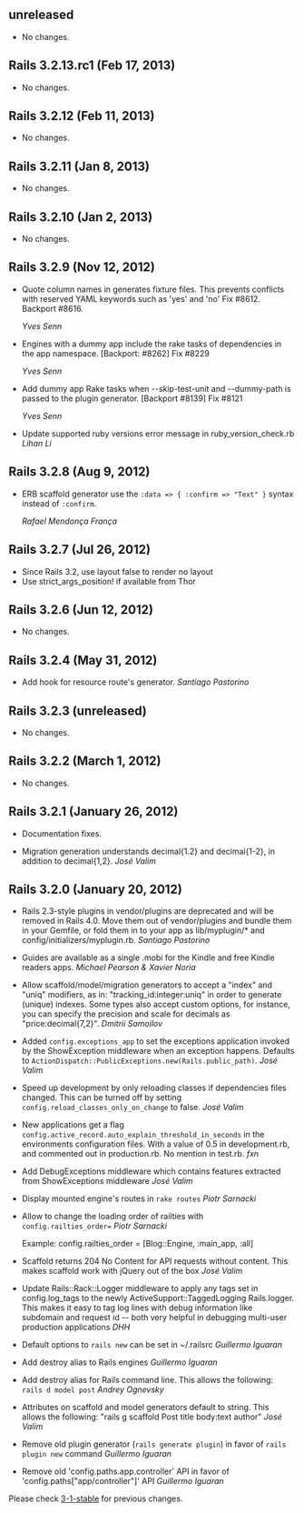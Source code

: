 ## unreleased ##

*   No changes.


## Rails 3.2.13.rc1 (Feb 17, 2013) ##

*   No changes.


## Rails 3.2.12 (Feb 11, 2013) ##

*   No changes.


## Rails 3.2.11 (Jan 8, 2013) ##

*   No changes.


## Rails 3.2.10 (Jan 2, 2013) ##

*   No changes.


## Rails 3.2.9 (Nov 12, 2012) ##

*   Quote column names in generates fixture files. This prevents
    conflicts with reserved YAML keywords such as 'yes' and 'no'
    Fix #8612.
    Backport #8616.

    *Yves Senn*

*   Engines with a dummy app include the rake tasks of dependencies in the app namespace. [Backport: #8262]
    Fix #8229

    *Yves Senn*

*   Add dummy app Rake tasks when --skip-test-unit and --dummy-path is passed to the plugin generator. [Backport #8139]
    Fix #8121

    *Yves Senn*

*   Update supported ruby versions error message in ruby_version_check.rb *Lihan Li*


## Rails 3.2.8 (Aug 9, 2012) ##

*   ERB scaffold generator use the `:data => { :confirm => "Text" }` syntax instead of `:confirm`.

    *Rafael Mendonça França*


## Rails 3.2.7 (Jul 26, 2012) ##

*   Since Rails 3.2, use layout false to render no layout
*   Use strict_args_position! if available from Thor


## Rails 3.2.6 (Jun 12, 2012) ##

*   No changes.


## Rails 3.2.4 (May 31, 2012) ##

*   Add hook for resource route's generator. *Santiago Pastorino*


## Rails 3.2.3 (unreleased) ##

*   No changes.


## Rails 3.2.2 (March 1, 2012) ##

*   No changes.


## Rails 3.2.1 (January 26, 2012) ##

*   Documentation fixes.

*   Migration generation understands decimal{1.2} and decimal{1-2}, in
    addition to decimal{1,2}. *José Valim*


## Rails 3.2.0 (January 20, 2012) ##

*   Rails 2.3-style plugins in vendor/plugins are deprecated and will be removed in Rails 4.0. Move them out of vendor/plugins and bundle them in your Gemfile, or fold them in to your app as lib/myplugin/* and config/initializers/myplugin.rb.  *Santiago Pastorino*

*   Guides are available as a single .mobi for the Kindle and free Kindle readers apps. *Michael Pearson & Xavier Noria*

*   Allow scaffold/model/migration generators to accept a "index" and "uniq" modifiers, as in: "tracking_id:integer:uniq" in order to generate (unique) indexes. Some types also accept custom options, for instance, you can specify the precision and scale for decimals as "price:decimal{7,2}". *Dmitrii Samoilov*

*   Added `config.exceptions_app` to set the exceptions application invoked by the ShowException middleware when an exception happens. Defaults to `ActionDispatch::PublicExceptions.new(Rails.public_path)`. *José Valim*

*   Speed up development by only reloading classes if dependencies files changed. This can be turned off by setting `config.reload_classes_only_on_change` to false. *José Valim*

*   New applications get a flag `config.active_record.auto_explain_threshold_in_seconds` in the environments configuration files. With a value of 0.5 in development.rb, and commented out in production.rb. No mention in test.rb. *fxn*

*   Add DebugExceptions middleware which contains features extracted from ShowExceptions middleware *José Valim*

*   Display mounted engine's routes in `rake routes` *Piotr Sarnacki*

*   Allow to change the loading order of railties with `config.railties_order=` *Piotr Sarnacki*

    Example:
        config.railties_order = [Blog::Engine, :main_app, :all]

*   Scaffold returns 204 No Content for API requests without content. This makes scaffold work with jQuery out of the box *José Valim*

*   Update Rails::Rack::Logger middleware to apply any tags set in config.log_tags to the newly ActiveSupport::TaggedLogging Rails.logger. This makes it easy to tag log lines with debug information like subdomain and request id -- both very helpful in debugging multi-user production applications *DHH*

*   Default options to `rails new` can be set in ~/.railsrc *Guillermo Iguaran*

*   Add destroy alias to Rails engines *Guillermo Iguaran*

*   Add destroy alias for Rails command line. This allows the following: `rails d model post` *Andrey Ognevsky*

*   Attributes on scaffold and model generators default to string. This allows the following: "rails g scaffold Post title body:text author" *José Valim*

*   Remove old plugin generator (`rails generate plugin`) in favor of `rails plugin new` command *Guillermo Iguaran*

*   Remove old 'config.paths.app.controller' API in favor of 'config.paths["app/controller"]' API *Guillermo Iguaran*

Please check [3-1-stable](https://github.com/rails/rails/blob/3-1-stable/railties/CHANGELOG.md) for previous changes.
